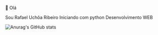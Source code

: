 👋 Olá

Sou Rafael Uchôa Ribeiro
Iniciando com python
Desenvolvimento WEB

![Anurag's GitHub stats](https://github-readme-stats.vercel.app/api?username=ruribeiro_icons=true&theme=radical)

<!---
ruribeiro/ruribeiro is a ✨ special ✨ repository because its `README.md` (this file) appears on your GitHub profile.
You can click the Preview link to take a look at your changes.
--->
